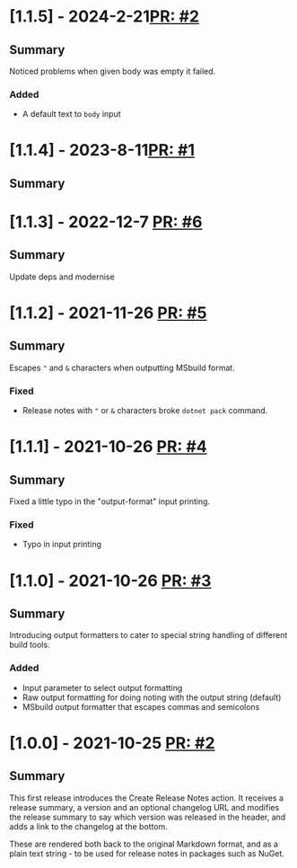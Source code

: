 # [1.1.5] - 2024-2-21[PR: #2](https://github.com/woksin-org/create-release-notes-action/pull/2)
## Summary

Noticed problems when given body was empty it failed.

### Added

- A default text to `body` input


# [1.1.4] - 2023-8-11[PR: #1](https://github.com/woksin-org/create-release-notes-action/pull/1)
## Summary


# [1.1.3] - 2022-12-7 [PR: #6](https://github.com/dolittle/create-release-notes-action/pull/6)
## Summary

Update deps and modernise


# [1.1.2] - 2021-11-26 [PR: #5](https://github.com/dolittle/create-release-notes-action/pull/5)
## Summary

Escapes `"` and `&` characters when outputting MSbuild format.

### Fixed

- Release notes with `"` or `&` characters broke `dotnet pack` command.


# [1.1.1] - 2021-10-26 [PR: #4](https://github.com/dolittle/create-release-notes-action/pull/4)
## Summary

Fixed a little typo in the "output-format" input printing.

### Fixed

- Typo in input printing


# [1.1.0] - 2021-10-26 [PR: #3](https://github.com/dolittle/create-release-notes-action/pull/3)
## Summary

Introducing output formatters to cater to special string handling of different build tools.

### Added

- Input parameter to select output formatting
- Raw output formatting for doing noting with the output string (default)
- MSbuild output formatter that escapes commas and semicolons


# [1.0.0] - 2021-10-25 [PR: #2](https://github.com/dolittle/create-release-notes-action/pull/2)
## Summary

This first release introduces the Create Release Notes action. It receives a release summary, a version and an optional changelog URL and modifies the release summary to say which version was released in the header, and adds a link to the changelog at the bottom.

These are rendered both back to the original Markdown format, and as a plain text string - to be used for release notes in packages such as NuGet.


